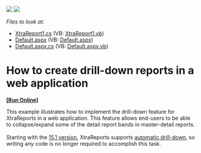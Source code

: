 <!-- default badges list -->
[![](https://img.shields.io/badge/Open_in_DevExpress_Support_Center-FF7200?style=flat-square&logo=DevExpress&logoColor=white)](https://supportcenter.devexpress.com/ticket/details/E287)
[![](https://img.shields.io/badge/📖_How_to_use_DevExpress_Examples-e9f6fc?style=flat-square)](https://docs.devexpress.com/GeneralInformation/403183)
<!-- default badges end -->
<!-- default file list -->
*Files to look at*:

* [XtraReport1.cs](./CS/WebSite/App_Code/XtraReport1.cs) (VB: [XtraReport1.vb](./VB/WebSite/App_Code/XtraReport1.vb))
* [Default.aspx](./CS/WebSite/Default.aspx) (VB: [Default.aspx](./VB/WebSite/Default.aspx))
* [Default.aspx.cs](./CS/WebSite/Default.aspx.cs) (VB: [Default.aspx.vb](./VB/WebSite/Default.aspx.vb))
<!-- default file list end -->
# How to create drill-down reports in a web application
<!-- run online -->
**[[Run Online]](https://codecentral.devexpress.com/e287)**
<!-- run online end -->


<p>This example illustrates how to implement the drill-down feature for XtraReports in a web application. This feature allows end-users to be able to collapse/expand some of the detail report bands in master-detail reports.<br><br>Starting with the <a href="https://www.devexpress.com/Subscriptions/New2015-1.xml?product=reporting">15.1 version</a>, XtraReports supports <a href="https://documentation.devexpress.com/#XtraReports/CustomDocument115641">automatic drill-down</a>, so writing any code is no longer required to accomplish this task.</p>

<br/>


